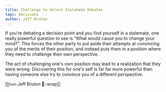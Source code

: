 ```yaml
---
title: Challenge to Unlock Stalemate Debates
tags: decisions
author: Jeff Bruton
---
```


If you’re debating a decision point and you find yourself in a stalemate, one really powerful question to use is “What would cause you to change your mind?”.
This forces the other party to put aside their attempts at convincing you of the merits of their position, and instead puts them in a position where they need to challenge their own perspective.

The act of challenging one's own position may lead to a realization that they were wrong.
Discovering this for one's self is far far more powerful than having someone else try to convince you of a different perspective. 

[[<em><small>from</small></em> Jeff Bruton 📝::wrap]]
